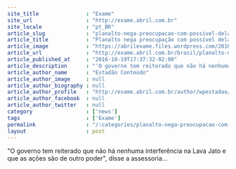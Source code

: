 ```yaml
---
site_title               : "Exame"
site_url                 : "http://exame.abril.com.br"
site_locale              : "pt_BR"
article_slug             : "planalto-nega-preocupacao-com-possivel-delacao-de-cunha"
article_title            : "Planalto nega preocupação com possível delação de Cunha"
article_image            : "https://abrilexame.files.wordpress.com/2016/09/size_960_16_9_michel-temer6.jpg?quality=70&strip=all&w=960"
article_url              : "http://exame.abril.com.br/brasil/planalto-nega-preocupacao-com-possivel-delacao-de-cunha/"
article_published_at     : "2016-10-19T17:37:32-02:00"
article_description      : "'O governo tem reiterado que não há nenhuma interferência na Lava Jato e que as ações são de outro poder', disse a assessoria..."
article_author_name      : "Estadão Conteúdo"
article_author_image     : null
article_author_biography : null
article_author_profile   : "http://exame.abril.com.br/author/wpestadao/"
article_author_facebook  : null
article_author_twitter   : null
category                 : ['news']
tags                     : ['Exame']
permalink                : "/:categories/planalto-nega-preocupacao-com-possivel-delacao-de-cunha/"
layout                   : post
---
```


"O governo tem reiterado que não há nenhuma interferência na Lava Jato e que as ações são de outro poder", disse a assessoria...
